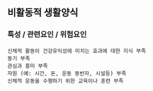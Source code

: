 ## 비활동적 생활양식 


### 특성 / 관련요인 / 위험요인

> 
    신체적 활동이 건강유익성에 미치는 효과에 대한 지식 부족
    동기 부족
    관심과 흥미 부족
    자원 (예: 시간, 돈, 운동 동반자, 시설등) 부족
    신체적 운동을 수행하기 위한 교육이나 훈련 부족
    
    
    


